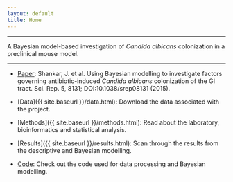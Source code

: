 ```yaml
---
layout: default
title: Home
---
```

---
A Bayesian model-based investigation of _Candida albicans_ colonization in a preclinical mouse model.

---
* [Paper](): Shankar, J. et al. Using Bayesian modelling to investigate factors governing antibiotic-induced _Candida albicans_ colonization of the GI tract. Sci. Rep. 5, 8131; DOI:10.1038/srep08131 (2015).

* [Data]({{ site.baseurl }}/data.html): Download the data associated with the project.

* [Methods]({{ site.baseurl }}/methods.html): Read about the laboratory, bioinformatics and statistical analysis.

* [Results]({{ site.baseurl }}/results.html): Scan through the results from the descriptive and Bayesian modelling.

* [Code](https://github.com/openpencil/bayesianmice): Check out the code used for data processing and Bayesian modelling.
<br/>
